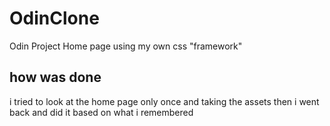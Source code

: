 # OdinClone
Odin Project Home page using my own css "framework"

## how was done

i tried to look at the home page only once and taking the assets then i went back and did it based on what i remembered